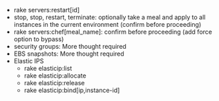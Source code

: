 * rake servers:restart[id]
* stop, stop, restart, terminate: optionally take a meal and apply to all instances in the current environment (confirm before proceeding)
* rake servers:chef[meal_name]: confirm before proceeding (add force option to bypass)
* security groups:  More thought required
* EBS snapshots: More thought required
* Elastic IPS
    * rake elasticip:list
    * rake elasticip:allocate
    * rake elasticip:release
    * rake elasticip:bind[ip,instance-id]